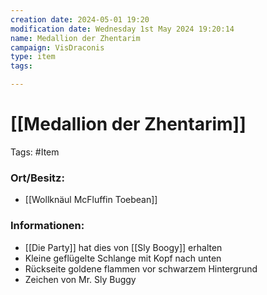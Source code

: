 ```yaml
---
creation date: 2024-05-01 19:20 
modification date: Wednesday 1st May 2024 19:20:14 
name: Medallion der Zhentarim 
campaign: VisDraconis
type: item
tags:

--- 
```


# [[Medallion der Zhentarim]]

Tags: #Item

### Ort/Besitz:
- [[Wollknäul McFluffin Toebean]]

### Informationen:
- [[Die Party]] hat dies von [[Sly Boogy]] erhalten
- Kleine geflügelte Schlange mit Kopf nach unten
- Rückseite goldene flammen vor schwarzem Hintergrund
- Zeichen von Mr. Sly Buggy